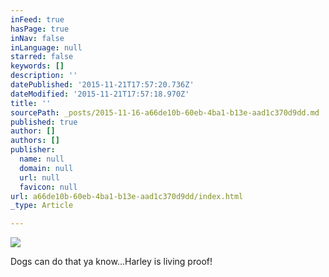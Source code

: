 ```yaml
---
inFeed: true
hasPage: true
inNav: false
inLanguage: null
starred: false
keywords: []
description: ''
datePublished: '2015-11-21T17:57:20.736Z'
dateModified: '2015-11-21T17:57:18.970Z'
title: ''
sourcePath: _posts/2015-11-16-a66de10b-60eb-4ba1-b13e-aad1c370d9dd.md
published: true
author: []
authors: []
publisher:
  name: null
  domain: null
  url: null
  favicon: null
url: a66de10b-60eb-4ba1-b13e-aad1c370d9dd/index.html
_type: Article

---
```

![](https://the-grid-user-content.s3-us-west-2.amazonaws.com/953a2c63-dd71-486a-a5c2-fab8d436a122.JPG)

Dogs can do that ya know...Harley is living proof!